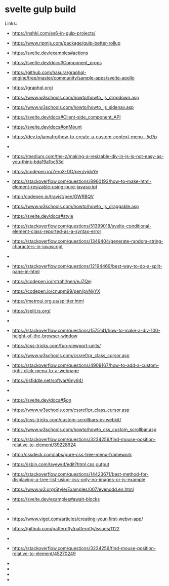 # svelte gulp build

Links:
 * https://nshki.com/es6-in-gulp-projects/
 * https://www.npmjs.com/package/gulp-better-rollup
 * https://svelte.dev/examples#actions
 * https://svelte.dev/docs#Component_props

 * https://github.com/hasura/graphql-engine/tree/master/community/sample-apps/svelte-apollo
 * https://graphql.org/
 * https://www.w3schools.com/howto/howto_js_dropdown.asp
 * https://www.w3schools.com/howto/howto_js_sidenav.asp
 * https://svelte.dev/docs#Client-side_component_API
 * https://svelte.dev/docs#onMount
 * https://dev.to/iamafro/how-to-create-a-custom-context-menu--5d7p
 * 
 * https://medium.com/the-z/making-a-resizable-div-in-js-is-not-easy-as-you-think-bda19a1bc53d
 * https://codepen.io/ZeroX-DG/pen/vjdoYe
 * https://stackoverflow.com/questions/8960193/how-to-make-html-element-resizable-using-pure-javascript
 * http://codepen.io/travist/pen/GWRBQV
 * https://www.w3schools.com/howto/howto_js_draggable.asp
 * https://svelte.dev/docs#style
 * https://stackoverflow.com/questions/51399018/svelte-conditional-element-class-reported-as-a-syntax-error
 * https://stackoverflow.com/questions/1349404/generate-random-string-characters-in-javascript
 * 
 * https://stackoverflow.com/questions/12194469/best-way-to-do-a-split-pane-in-html
 * https://codepen.io/rstrahl/pen/eJZQej
 * https://codepen.io/cnupm99/pen/pvNyYX
 * https://metroui.org.ua/splitter.html
 * https://split.js.org/
 * 
 * https://stackoverflow.com/questions/1575141/how-to-make-a-div-100-height-of-the-browser-window
 * https://css-tricks.com/fun-viewport-units/
 * https://www.w3schools.com/cssref/pr_class_cursor.asp
 * https://stackoverflow.com/questions/4909167/how-to-add-a-custom-right-click-menu-to-a-webpage
 * https://jsfiddle.net/softvar/6ny94/
 * 
 * https://svelte.dev/docs#$on
 * https://www.w3schools.com/cssref/pr_class_cursor.asp
 * https://css-tricks.com/custom-scrollbars-in-webkit/
 * https://www.w3schools.com/howto/howto_css_custom_scrollbar.asp
 * https://stackoverflow.com/questions/3234256/find-mouse-position-relative-to-element/39228924
 * http://cssdeck.com/labs/pure-css-tree-menu-framework
 * https://jsbin.com/layewuf/edit?html,css,output
 * https://stackoverflow.com/questions/14423671/best-method-for-displaying-a-tree-list-using-css-only-no-images-or-js-example
 * https://www.w3.org/Style/Examples/007/evenodd.en.html
 * https://svelte.dev/examples#await-blocks
 * 
 * https://www.viget.com/articles/creating-your-first-webvr-app/
 * https://github.com/patternfly/patternfly/issues/1122
 * 
 * https://stackoverflow.com/questions/3234256/find-mouse-position-relative-to-element/45270249
 * 
 * 
 * 
 * 
